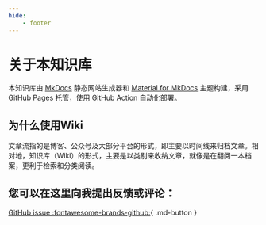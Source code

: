 ```yaml
---
hide:
    - footer
---
```


# 关于本知识库

本知识库由 [MkDocs](https://www.mkdocs.org/) 静态网站生成器和 [Material for MkDocs](https://squidfunk.github.io/mkdocs-material/) 主题构建，采用 GitHub Pages 托管，使用 GitHub Action 自动化部署。

## 为什么使用Wiki

文章流指的是博客、公众号及大部分平台的形式，即主要以时间线来归档文章。相对地，知识库（Wiki）的形式，主要是以类别来收纳文章，就像是在翻阅一本档案，更利于检索和分类阅读。

## 您可以在这里向我提出反馈或评论：

[GitHub issue :fontawesome-brands-github:](https://github.com/PurpleMoon0/PM_WIKI/issues){ .md-button }